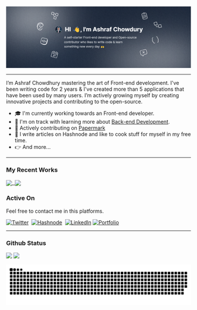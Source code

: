 ![image](/assets/ashrafchowdury_github_profile.png)

---
I’m Ashraf Chowdhury mastering the art of Front-end development. I've been writing code for 2 years & I've created more than 5 applications that have been used by many users. I’m actively growing myself by creating innovative projects and contributing to the open-source.

- 🎓 I'm currently working towards an Front-end developer.
- 📖 I'm on track with learning more about [Back-end Development](https://github.com/ashrafchowdury/become-fullstack).
- 🤝 Actively contributing on [Papermark]()
- 📢 I write articles on Hashnode and like to cook stuff for myself in my free time.
- 👉 And more...

---

### My Recent Works

<a href="https://github.com/ashrafchowdury/talknova" target="_blank">
<img align="center" src="https://github-readme-stats.vercel.app/api/pin/?username=ashrafchowdury&repo=talknova&theme=holi&hide_border=true" width="49%" />&nbsp;
</a><a href="https://github.com/ashrafchowdury/talknova" target="_blank">
<img align="center" src="https://github-readme-stats.vercel.app/api/pin/?username=ashrafchowdury&repo=dotemd&theme=holi&hide_border=true" width="49%" />
</a>

### Active On

Feel free to contact me in this platforms.

<a href="https://twitter.com/ashraf_chowdury"><img src="https://img.shields.io/badge/Twitter-ffffff?style=for-the-badge&logo=x&logoColor=black" alt="Twitter" /></a>&nbsp;
<a href="https://ashrafchowdury09.hashnode.dev"><img src="https://img.shields.io/badge/Hashnode-2962FF?style=for-the-badge&logo=hashnode&logoColor=white" alt="Hashnode" /></a>&nbsp;
<a href="https://www.linkedin.com/in/ashrafchowdury"><img src="https://img.shields.io/badge/Linkedin-2962AC?style=for-the-badge&logo=linkedin&logoColor=white" alt="LinkedIn" /></a>&nbsp;<a href="https://ashrafchowdury.me"><img src="https://img.shields.io/badge/Portfolio-000000?style=for-the-badge&logo=Google-Chrome&logoColor=white" alt="Portfolio" /></a>&nbsp;

---

### Github Status

<img width="48%" src="https://github-readme-stats.vercel.app/api?username=ashrafchowdury&show_icons=true&theme=holi&hide_border=true&icon_color=68ACFE" />&nbsp;<img width="51%" src="https://github-readme-streak-stats.herokuapp.com/?user=ashrafchowdury&theme=dark&hide_border=true&ring=68ACFE&fire=FFC400&currStreakLabel=68ACFE" />

![Gifs](https://raw.githubusercontent.com/Elanza-48/Elanza-48/main/resources/img/github-contribution-grid-snake.svg)
